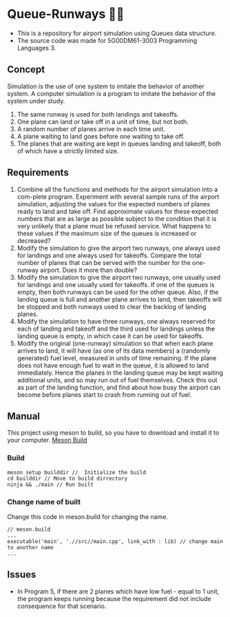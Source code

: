 # Queue-Runways 🛫🛬
- This is a repository for airport simulation using Queues data structure.
- The source code was made for 5G00DM61-3003 Programming Languages 3.

## Concept
Simulation is the use of one system to imitate the behavior of another system. A computer simulation is a program to imitate the behavior of the system under study.
1. The same runway is used for both landings and takeoffs.
2. One plane can land or take off in a unit of time, but not both.
3. A random number of planes arrive in each time unit.
4. A plane waiting to land goes before one waiting to take off.
5. The planes that are waiting are kept in queues landing and takeoff, both of which have a strictly limited size.
 
## Requirements
1. Combine all the functions and methods for the airport simulation into a com-plete program. Experiment with several sample runs of the airport simulation, adjusting the values for the expected numbers of planes ready to land and take off. Find approximate values for these expected numbers that are as large as possible subject to the condition that it is very unlikely that a plane must be refused service. What happens to these values if the maximum size of the queues is increased or decreased? 
2. Modify the simulation to give the airport two runways, one always used for landings and one always used for takeoffs. Compare the total number of planes that can be served with the number for the one-runway airport. Does it more than double? 
3. Modify the simulation to give the airport two runways, one usually used for landings and one usually used for takeoffs. If one of the queues is empty, then both runways can be used for the other queue. Also, if the landing queue is full and another plane arrives to land, then takeoffs will be stopped and both runways used to clear the backlog of landing planes. 
4. Modify the simulation to have three runways, one always reserved for each of landing and takeoff and the third used for landings unless the landing queue is empty, in which case it can be used for takeoffs. 
5. Modify the original (one-runway) simulation so that when each plane arrives to land, it will have (as one of its data members) a (randomly generated) fuel level, measured in units of time remaining. If the plane does not have enough fuel to wait in the queue, it is allowed to land immediately. Hence the planes in the landing queue may be kept waiting additional units, and so may run out of fuel themselves. Check this out as part of the landing function, and find about how busy the airport can become before planes start to crash from running out of fuel. 

## Manual
This project using meson to build, so you have to download and install it to your computer.
[Meson Build](https://mesonbuild.com/)

### Build
``` cli
meson setup builddir //  Initialize the build
cd builddir // Move to build dirrectory
ninja && ./main // Run built
```

### Change name of built
Change this code in meson.build for changing the name.
```
// meson.build
...
executable('main', './/src//main.cpp', link_with : lib) // change main to another name
...
```
## Issues
- In Program 5, if there are 2 planes which have low fuel - equal to 1 unit, the program keeps running because the requirement did not include consequence for that scenario.
